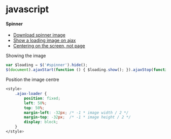 # javascript

#### Spinner

* [Download spinner image](http://preloaders.net/)
* [Show a loading image on ajax](http://stackoverflow.com/questions/68485/how-to-show-loading-spinner-in-jquery)
* [Centering on the screen, not page](http://stackoverflow.com/questions/6256043/css-position-loading-indicator-in-the-center-of-the-screen)

Showing the image

```javascript
var $loading = $('#spinner').hide();
$(document).ajaxStart(function () { $loading.show(); }).ajaxStop(function () { $loading.hide(); });
```

Position the image centre

```css
<style>
    .ajax-loader {
        position: fixed;
        left: 50%;
        top: 50%;
        margin-left: -32px; /* -1 * image width / 2 */
        margin-top: -32px;  /* -1 * image height / 2 */
        display: block;     
    }
</style>

```